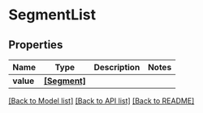 # SegmentList


## Properties
Name | Type | Description | Notes
------------ | ------------- | ------------- | -------------
**value** | [**[Segment]**](Segment.md) |  | 

[[Back to Model list]](../README.md#documentation-for-models) [[Back to API list]](../README.md#documentation-for-api-endpoints) [[Back to README]](../README.md)


